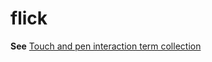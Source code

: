 # flick

**See** [Touch and pen interaction term collection](https://worldready.cloudapp.net/Styleguide/Read?id=2700&topicid=29032)
